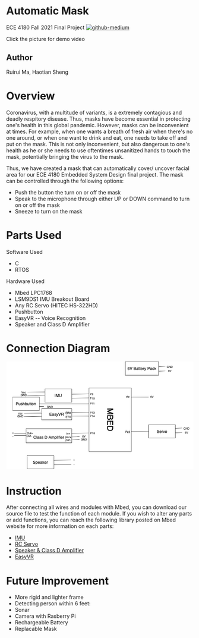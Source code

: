 # Automatic Mask
ECE 4180 Fall 2021 Final Project
[![github-medium](mask.jpg)](https://www.youtube.com/watch?v=2lhwr4Diqu0)

Click the picture for demo video
## Author 
Ruirui Ma, Haotian Sheng



# Overview
Coronavirus, with a multitude of variants, is a extremely contagious and deadly respitory disease. Thus, masks have become essential in protecting one's health in this global pandemic. However, masks can be inconvenient at times. For example, when one wants a breath of fresh air when there's no one around, or when one want to drink and eat, one needs to take off and put on the mask. This is not only inconvenient, but also dangerous to one's health as he or she needs to use oftentimes unsanitized hands to touch the mask, potentially bringing the virus to the mask.

Thus, we have created a mask that can automatically cover/ uncover facial area for our ECE 4180 Embedded System Design final project. The mask can be controlled through the following options:
* Push the button the turn on or off the mask
* Speak to the microphone through either UP or DOWN command to turn on or off the mask
* Sneeze to turn on the mask



# Parts Used
Software Used
* C
* RTOS

Hardware Used
* Mbed LPC1768 
* LSM9DS1 IMU Breakout Board
* Any RC Servo (HITEC HS-322HD)
* Pushbutton
* EasyVR -- Voice Recognition
* Speaker and Class D Amplifier

# Connection Diagram
![github-medium](connection.png)

# Instruction
After connecting all wires and modules with Mbed, you can download our source file to test the function of each module. If you wish to alter any parts or add functions, you can reach the following library posted on Mbed website for more information on each parts:

- [IMU](https://os.mbed.com/components/LSM9DS1-IMU/)
- [RC Servo](https://os.mbed.com/users/4180_1/notebook/an-introduction-to-servos/)
- [Speaker & Class D Amplifier](https://os.mbed.com/users/4180_1/notebook/using-a-speaker-for-audio-output/)
- [EasyVR](https://os.mbed.com/users/4180_1/notebook/easyvr/)

# Future Improvement
* More rigid and lighter frame
* Detecting person within 6 feet:
 * Sonar
 * Camera with Rasberry Pi
* Rechargeable Battery
* Replacable Mask

